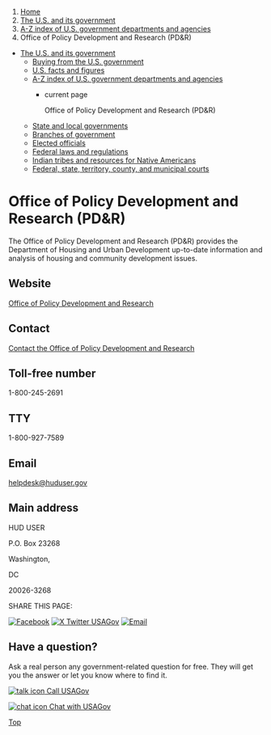 1. [Home](/)
2. [The U.S. and its government](/about-the-us)
3. [A-Z index of U.S. government departments and agencies](/agency-index)
4. Office of Policy Development and Research (PD&R)

* [The U.S. and its government](/about-the-us)
  + [Buying from the U.S. government](/buy-from-government)
  + [U.S. facts and figures](/facts-figures)
  + [A-Z index of U.S. government departments and agencies](/agency-index)
    - current page

      Office of Policy Development and Research (PD&R)
  + [State and local governments](/state-local-governments)
  + [Branches of government](/branches-of-government)
  + [Elected officials](/elected-officials)
  + [Federal laws and regulations](/laws-and-regulations)
  + [Indian tribes and resources for Native Americans](/tribes)
  + [Federal, state, territory, county, and municipal courts](/courts)

Office of Policy Development and Research (PD&R)
================================================

The Office of Policy Development and Research (PD&R) provides the Department of Housing and Urban Development up-to-date information and analysis of housing and community development issues.

Website
-------

[Office of Policy Development and Research](https://www.huduser.gov/portal/home.html)

Contact
-------

[Contact the Office of Policy Development and Research](https://www.huduser.gov/portal/pdrconta.html)

Toll-free number
----------------

1-800-245-2691

TTY
---

1-800-927-7589

Email
-----

[helpdesk@huduser.gov](mailto:helpdesk@huduser.gov)

Main address
------------

HUD USER
  

P.O. Box 23268
  

Washington,

DC

20026-3268

SHARE THIS PAGE:

[![Facebook](/themes/custom/usagov/images/social-media-icons/Facebook_Icon.svg)](https://www.facebook.com/sharer/sharer.php?u=https://www.usa.gov/agencies/office-of-policy-development-and-research&v=3)
[![X Twitter USAGov](/themes/custom/usagov/images/social-media-icons/X_Twitter_Icon.svg?version=2)](https://twitter.com/intent/tweet?source=webclient&text=https://www.usa.gov/agencies/office-of-policy-development-and-research)
[![Email](/themes/custom/usagov/images/social-media-icons/Email_Icon.svg?version=2)](mailto:?subject=https://www.usa.gov/agencies/office-of-policy-development-and-research)

Have a question?
----------------

Ask a real person any government-related question for free. They will get you the answer or let you know where to find it.

[![talk icon](/themes/custom/usagov/images/ICONS_talk.png)
Call USAGov](/phone)

[![chat icon](/themes/custom/usagov/images/ICONS_chat.png)
Chat with USAGov](/chat)

[Top](#main-content)